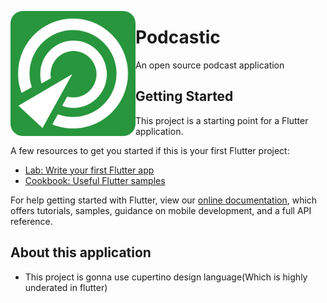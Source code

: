 <p align="center">
  <img align="left" width="200" height="200" src="https://raw.githubusercontent.com/sababuvercetti/podcastic/main/assets/icon/icon.png">
</p>


# Podcastic

An open source podcast application

## Getting Started

This project is a starting point for a Flutter application.

A few resources to get you started if this is your first Flutter project:

- [Lab: Write your first Flutter app](https://flutter.dev/docs/get-started/codelab)
- [Cookbook: Useful Flutter samples](https://flutter.dev/docs/cookbook)

For help getting started with Flutter, view our
[online documentation](https://flutter.dev/docs), which offers tutorials,
samples, guidance on mobile development, and a full API reference.

## About this application

- This project is gonna use cupertino design language(Which is highly underated in flutter)
